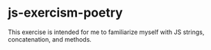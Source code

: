 # js-exercism-poetry
 This exercise is intended for me to familiarize myself with JS strings, concatenation, and methods.
